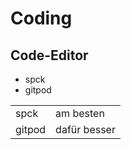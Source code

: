 # Coding

## Code-Editor
- spck
- gitpod

|        |    |
|--------|----|
| spck   |   am besten |
|gitpod| dafür besser|
